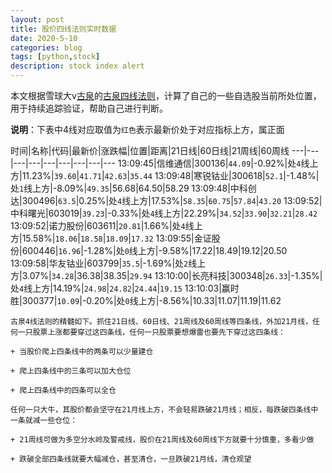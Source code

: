 ```yaml
---
layout: post
title: 股价四线法则实时数据
date: 2020-5-10
categories: blog
tags: [python,stock]
description: stock index alert
---
```



本文根据雪球大v[古泉](https://xueqiu.com/u/7148646888)的[古泉四线法则](https://xueqiu.com/7148646888/130498192)，计算了自己的一些自选股当前所处位置，用于持续追踪验证，帮助自己进行判断。

**说明**：下表中4线对应取值为`红色`表示最新价处于对应指标上方，属正面

时间|名称|代码|最新价|涨跌幅|位置|距离|21日线|60日线|21周线|60周线
---|---|---|---|---|---|---|---|---
13:09:45|信维通信|300136|`44.09`|-0.92%|处`4`线上方|11.23%|`39.60`|`41.71`|`42.63`|`35.44`
13:09:48|寒锐钴业|300618|`52.1`|-1.48%|处`1`线上方|-8.09%|`49.35`|56.68|64.50|58.29
13:09:48|中科创达|300496|`63.5`|0.25%|处`4`线上方|17.53%|`58.35`|`60.75`|`57.84`|`43.20`
13:09:52|中科曙光|603019|`39.23`|-0.33%|处`4`线上方|22.29%|`34.52`|`33.90`|`32.21`|`28.42`
13:09:52|诺力股份|603611|`20.81`|1.66%|处`4`线上方|15.58%|`18.06`|`18.58`|`18.09`|`17.32`
13:09:55|金证股份|600446|`16.96`|-1.28%|处`0`线上方|-9.58%|17.22|18.49|19.12|20.50
13:09:58|华友钴业|603799|`35.5`|-1.69%|处`2`线上方|3.07%|`34.28`|36.38|38.35|`29.94`
13:10:00|长亮科技|300348|`26.33`|-1.35%|处`4`线上方|14.19%|`24.98`|`24.82`|`24.44`|`19.15`
13:10:03|赢时胜|300377|`10.09`|-0.20%|处`0`线上方|-8.56%|10.33|11.07|11.19|11.62

```
古泉4线法则的精髓如下。抓住21日线、60日线、21周线及60周线等四条线，外加21月线，任何一只股票上涨都要穿过这四条线，任何一只股票要想爆雷也要先下穿过这四条线：

+ 当股价爬上四条线中的两条可以少量建仓

+ 爬上四条线中的三条可以加大仓位

+ 爬上四条线中的四条可以全仓

任何一只大牛，其股价都会坚守在21月线上方，不会轻易跌破21月线；相反，每跌破四条线中一条就减一些仓位：

+ 21周线可做为多空分水岭及警戒线，股价在21周线及60周线下方就要十分慎重，多看少做

+ 跌破全部四条线就要大幅减仓，甚至清仓，一旦跌破21月线，清仓观望
```